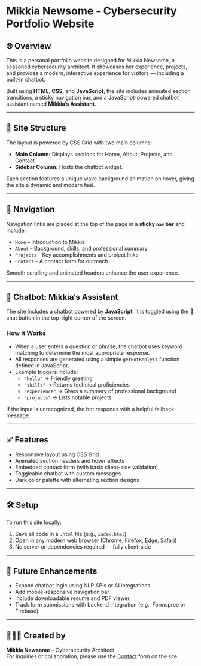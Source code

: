# Mikkia Newsome - Cybersecurity Portfolio Website

## 🌐 Overview

This is a personal portfolio website designed for Mikkia Newsome, a seasoned cybersecurity architect. It showcases her experience, projects, and provides a modern, interactive experience for visitors — including a built-in chatbot.

Built using **HTML**, **CSS**, and **JavaScript**, the site includes animated section transitions, a sticky navigation bar, and a JavaScript-powered chatbot assistant named **Mikkia’s Assistant**.

---

## 📁 Site Structure

The layout is powered by CSS Grid with two main columns:

- **Main Column:** Displays sections for Home, About, Projects, and Contact.
- **Sidebar Column:** Hosts the chatbot widget.

Each section features a unique wave background animation on hover, giving the site a dynamic and modern feel.

---

## 🚀 Navigation

Navigation links are placed at the top of the page in a **sticky `nav` bar** and include:

- `Home` – Introduction to Mikkia
- `About` – Background, skills, and professional summary
- `Projects` – Key accomplishments and project links
- `Contact` – A contact form for outreach

Smooth scrolling and animated headers enhance the user experience.

---

## 💬 Chatbot: Mikkia’s Assistant

The site includes a chatbot powered by **JavaScript**. It is toggled using the 💬 chat button in the top-right corner of the screen.

### How It Works

- When a user enters a question or phrase, the chatbot uses keyword matching to determine the most appropriate response.
- All responses are generated using a simple `getBotReply()` function defined in JavaScript.
- Example triggers include:
  - `"hello"` → Friendly greeting
  - `"skills"` → Returns technical proficiencies
  - `"experience"` → Gives a summary of professional background
  - `"projects"` → Lists notable projects

If the input is unrecognized, the bot responds with a helpful fallback message.

---

## ✅ Features

- Responsive layout using CSS Grid
- Animated section headers and hover effects
- Embedded contact form (with basic client-side validation)
- Toggleable chatbot with custom messages
- Dark color palette with alternating section designs

---

## 🛠️ Setup

To run this site locally:

1. Save all code in a `.html` file (e.g., `index.html`)
2. Open in any modern web browser (Chrome, Firefox, Edge, Safari)
3. No server or dependencies required — fully client-side

---

## 🔗 Future Enhancements

- Expand chatbot logic using NLP APIs or AI integrations
- Add mobile-responsive navigation bar
- Include downloadable resume and PDF viewer
- Track form submissions with backend integration (e.g., Formspree or Firebase)

---

## 👩🏾‍💻 Created by

**Mikkia Newsome** – Cybersecurity Architect  
For inquiries or collaboration, please use the [Contact](#contact) form on the site.
